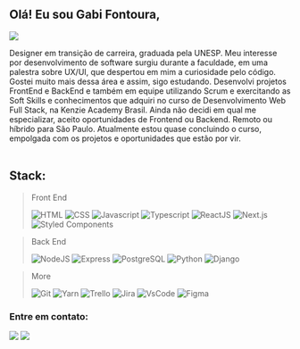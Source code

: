 ## Olá! Eu sou Gabi Fontoura, 
   <img src="https://readme-typing-svg.herokuapp.com?font=monospace&color=d089ff&size=27&left=true&vCenter=true&lines=A+Web+Developer;Bachelor's+in+Design;at+Unesp;Eager+to+learn;FrontEnd+and+BackEnd;">

Designer em transição de carreira, graduada pela UNESP. Meu interesse por desenvolvimento de software surgiu durante a faculdade, em uma palestra sobre UX/UI, que despertou em mim a curiosidade pelo código. Gostei muito mais dessa área e assim, sigo estudando. Desenvolvi projetos FrontEnd e BackEnd e também em equipe utilizando Scrum e exercitando as Soft Skills e conhecimentos que adquiri no curso de Desenvolvimento Web Full Stack, na Kenzie Academy Brasil. Ainda não decidi em qual me especializar, aceito oportunidades de Frontend ou Backend. Remoto ou híbrido para São Paulo. Atualmente estou quase concluindo o curso, empolgada com os projetos e oportunidades que estão por vir.<br><br>

## Stack:
> Front End
>
> ![HTML](https://img.shields.io/badge/HTML-200?style=for-the-badge&logo=html5&logoColor=a00)
> ![CSS](https://img.shields.io/badge/CSS-002?style=for-the-badge&logo=css3&logoColor=0af)
> ![Javascript](https://img.shields.io/badge/JavaScript-550?style=for-the-badge&logo=javascript&logoColor=f7df1e)
> ![Typescript](https://img.shields.io/badge/TypeScript-007ACC?style=for-the-badge&logo=typescript&logoColor=fff)
> ![ReactJS](https://img.shields.io/badge/React-20232A?style=for-the-badge&logo=react&logoColor=61DAFB)
> ![Next.js](https://img.shields.io/badge/Next-000?style=for-the-badge&logo=next.js&logoColor=)
> ![Styled Components](https://img.shields.io/badge/styled--components-a28?style=for-the-badge&logo=styled-components&logoColor=fff)

> Back End
> 
> ![NodeJS](https://img.shields.io/badge/Node.js-379237?style=for-the-badge&logo=node.js&logoColor=fff)
> ![Express](https://img.shields.io/badge/Express-ddd?style=for-the-badge&logo=express&logoColor=000)
> ![PostgreSQL](https://img.shields.io/badge/PostgreSQL-200?style=for-the-badge&logo=postgresql&logoColor=fff)
> ![Python](https://img.shields.io/badge/Python-fd0?style=for-the-badge&logo=python&logoColor=)
> ![Django](https://img.shields.io/badge/Django-150?style=for-the-badge&logo=django&logoColor=)

> More
> 
> ![Git](https://img.shields.io/badge/GIT-ddd?style=for-the-badge&logo=git&logoColor=)
> ![Yarn](https://img.shields.io/badge/Yarn-20232A?style=for-the-badge&logo=yarn&logoColor=61DAFB)
> ![Trello](https://img.shields.io/badge/Trello-114?style=for-the-badge&logo=trello&logoColor=)
> ![Jira](https://img.shields.io/badge/Jira-550?style=for-the-badge&logo=jira&logoColor=fff)
> ![VsCode](https://img.shields.io/badge/VsCode-007ACC?style=for-the-badge&logo=visualstudiocode&logoColor=fff)
> ![Figma](https://img.shields.io/badge/Figma-82f?style=for-the-badge&logo=figma&logoColor=fff)



### Entre em contato: 
   <a href="mailto:gabigfontoura@gmail.com" target="_blank"><img src="https://img.shields.io/badge/Gmail-D14836?style=for-the-badge&logo=gmail&logoColor=white"></a>
  <a href="https://www.linkedin.com/in/gabriela-garcia-fontoura" target="_blank"><img src="https://img.shields.io/badge/-LinkedIn-%230077B5?style=for-the-badge&logo=linkedin&logoColor=white" target="_blank"></a> 
<!-- 
  <div style="display: inline_block"><br>
    <img align="center" alt="Js" height="25" width="35" title="JavaScript" src="https://raw.githubusercontent.com/devicons/devicon/master/icons/javascript/javascript-plain.svg">
    <img align="center" alt="Ts" height="25" width="35" title="Typescript" src="https://raw.githubusercontent.com/devicons/devicon/master/icons/typescript/typescript-plain.svg">
    <img align="center" alt="React" height="25" width="35" title="React" src="https://raw.githubusercontent.com/devicons/devicon/master/icons/react/react-original.svg">
    <img align="center" alt="Gabi-HTML" height="25" width="35" title="HTML" src="https://raw.githubusercontent.com/devicons/devicon/master/icons/html5/html5-original.svg">
    <img align="center" alt="Gabi-CSS" height="25" width="35" title="CSS" src="https://raw.githubusercontent.com/devicons/devicon/master/icons/css3/css3-original.svg">
    <img align="center" alt="Gabi-Figma" height="25" width="35" title="Figma" src="https://cdn.jsdelivr.net/gh/devicons/devicon/icons/figma/figma-original.svg">
    <img align="center" alt="Gabi-Ai" height="25" width="35" title="Illustrator" src="https://cdn.jsdelivr.net/gh/devicons/devicon/icons/illustrator/illustrator-plain.svg">
   <img align="center" alt="Node.js" height="25" width="35" title="Node.js" src="https://raw.githubusercontent.com/devicons/devicon/master/icons/nodejs/nodejs-original.svg">
      <img align="center" alt="Express" height="25" width="35"  title="Express" src="https://cdn.jsdelivr.net/gh/devicons/devicon/icons/express/express-original.svg"/>
<img align="center" alt="Gabi-Postgre" height="25" width="35" title="PostgreSQL"src="https://cdn.jsdelivr.net/gh/devicons/devicon/icons/postgresql/postgresql-original.svg">
   <img align="center" alt="Python" height="25" width="35" title="Python" src="https://raw.githubusercontent.com/devicons/devicon/master/icons/python/python-original.svg">
      <img align="center" alt="Django"height="25" width="35" title="Django" src="https://cdn.jsdelivr.net/gh/devicons/devicon/icons/django/django-plain.svg" />
      <img align="center" alt="npm" height="25" width="35" title="npm" src="https://cdn.jsdelivr.net/gh/devicons/devicon/icons/npm/npm-original-wordmark.svg" />
      <img align="center" alt="yarn" height="25" width="35" title="yarn" src="https://cdn.jsdelivr.net/gh/devicons/devicon/icons/yarn/yarn-original-wordmark.svg" 
      <img align="center" alt="Bash" height="25" width="35" title="Bash" src="https://cdn.jsdelivr.net/gh/devicons/devicon/icons/bash/bash-original.svg" />
      <img align="center" alt="Git" height="25" width="35" title="Git" src="https://raw.githubusercontent.com/devicons/devicon/master/icons/git/git-original.svg">
      <img align="center" alt="GitHub" height="25" width="35" title="GitHub" src="https://raw.githubusercontent.com/devicons/devicon/master/icons/github/github-original.svg">
       <img align="center" alt="Trello" height="25" width="35" title="Trello" src="https://cdn.jsdelivr.net/gh/devicons/devicon/icons/trello/trello-plain.svg" />
      <img align="center" alt="Slack" height="25" width="35" title="Slack" src="https://raw.githubusercontent.com/devicons/devicon/master/icons/slack/slack-original.svg"> 
   <img align="center" alt="VSCode" height="25" width="35" title="VSCode" src="https://cdn.jsdelivr.net/gh/devicons/devicon/icons/vscode/vscode-original.svg" />
  </div>   -->
  
